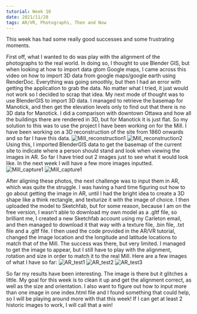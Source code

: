 ```yaml
---
tutorial: Week 10
date: 2021/11/28
tags: AR/VR, Photographs, Then and Now
---
```


This week has had some really good successes and some frustrating moments. 

First off, what I wanted to do was play with the alignment of the photographs to the real world. In doing so, I thought to use Blender GIS, but when looking at how to import data gtom Google maps, I came across this video on how to import 3D data from google maps/google earth using RenderDoc. Everything was going smoothly, but then I had an error with getting the application to grab the data. No matter what I tried, it just would not work so I decided to scrap that idea. 
My next mode of thought was to use BlenderGIS to import 3D data. I managed to retrieve the basemap for Manotick, and then get the elevation levels only to find out that there is no 3D data for Manotick. I did a comparison with downtown Ottawa and how all the buildings there are rendered in 3D, but for Manotick it is just flat. So my solution to this was to use the project I have been working on for the Mill. I have been working on a 3D reconstruction of the site from 1860 onwards and so far I have this data. ![Mill_reconstruction1](Mill_reconstruction1.jpg) ![Mill_reconstruction2](Mill_reconstruction2.jpg)
Using this, I imported BlenderGIS data to get the basemap of the current site to indicate where a person should stand and look when viewing the images in AR. So far I have tried out 2 images just to see what it would look like. In the next week I will have a few more images inputted. ![Mill_capture1](Mill_capture1.jpg) ![Mill_capture1](Mill_capture2.jpg)

After aligning these photos, the next challenge was to input them in AR, which was quite the struggle. I was having a hard time figuring out how to go about getting the image in AR, until I had the bright idea to create a 3D shape like a think rectangle, and texturize it with the image of choice. I then uploaded the model to Sketchfab, but for some reason, because I am on the free version, I wasn't able to download my own model as a .gltf file, so brilliant me, I created a new Sketchfab account using my Carleton email, and then managed to download it that way with a texture file, .bin file, .txt file and a .gltf file. I then used the code provided in the AR/VR tutorial, changed the image location and the longitude and latitude locations to match that of the Mill. The success was there, but very limited. I managed to get the image to appear, but I still have to play with the alignment, rotation and size in order to match it to the real Mill. Here are a few images of what I have so far: ![AR_test1](AR_test1.jpg)  ![AR_test2](AR_test2.jpg) ![AR_test3](AR_test3.jpg)

So far my results have been interesting. The image is there but it glitches a little. My goal for this week is to clean it up and get the alignment correct, as well as the size and orientation. I also want to figure out how to input more than one image in one index.html file and I found something that could help, so I will be playing around more with that this week! If I can get at least 2 historic images to work, I will call that a win!